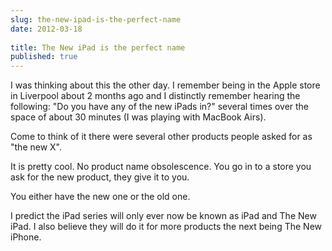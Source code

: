 ```yaml
---
slug: the-new-ipad-is-the-perfect-name
date: 2012-03-18
 
title: The New iPad is the perfect name
published: true
---
```

<p>I was thinking about this the other day. I remember being in the Apple store in Liverpool about 2 months ago and I distinctly remember hearing the following: &quot;Do you have any of the new iPads in?&quot; several times over the space of about 30 minutes (I was playing with MacBook Airs).</p> <p>Come to think of it there were several other products people asked for as &quot;the new X&quot;.</p> <p>It is pretty cool. No product name obsolescence. You go in to a store you ask for the new product, they give it to you.</p> <p>You either have the new one or the old one.</p> <p>I predict the iPad series will only ever now be known as iPad and The New iPad. I also believe they will do it for more products the next being The New iPhone.</p>


